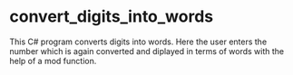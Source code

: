 # convert_digits_into_words

This C# program converts digits into words. Here the user enters the number which is again converted and diplayed in terms of words with the help of a mod function.
